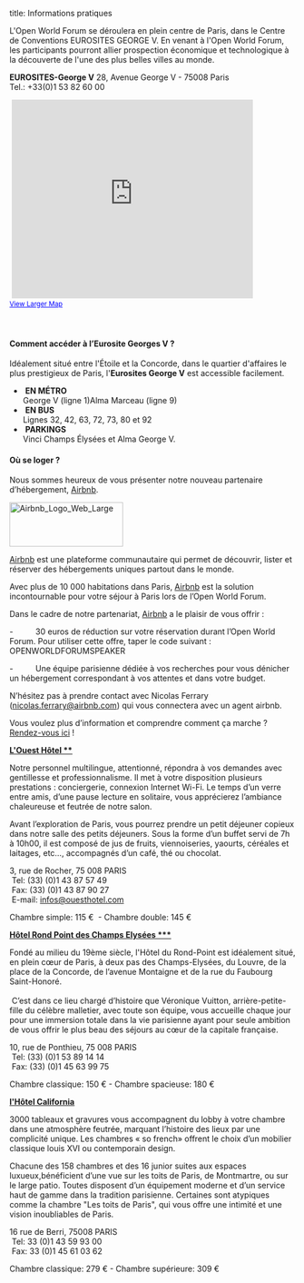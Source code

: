 title: Informations pratiques


<p>L'Open World Forum se déroulera en plein centre de Paris, dans le Centre de Conventions EUROSITES GEORGE V. En venant à l'Open World Forum, les participants pourront allier prospection économique et technologique à la découverte de l'une des plus belles villes au monde.</p>

<p>
<b>EUROSITES-George V</b> 28, Avenue George V - 75008 Paris<br>Tel.: +33(0)1 53 82 60 00</p>&nbsp;<iframe width="425" height="350" frameborder="0" scrolling="no" marginheight="0" marginwidth="0" src="https://maps.google.com/maps?f=q&amp;source=s_q&amp;hl=en&amp;geocode=&amp;q=Centre+culturel+le+Beffroi,+Place+Emile+Cresp,+Montrouge,+France&amp;aq=0&amp;oq=centre+culturel+le+&amp;sll=48.858859,2.34706&amp;sspn=0.138914,0.220757&amp;ie=UTF8&amp;hq=Centre+culturel+le+Beffroi,&amp;hnear=Place+Emile+Cresp,+92120+Montrouge,+Hauts-de-Seine,+%C3%8Ele-de-France,+France&amp;ll=48.81915,2.319569&amp;spn=0.008689,0.013797&amp;t=m&amp;z=14&amp;iwloc=A&amp;cid=16738854224866923059&amp;output=embed"></iframe><br /><small><a href="https://maps.google.com/maps?f=q&amp;source=embed&amp;hl=en&amp;geocode=&amp;q=Centre+culturel+le+Beffroi,+Place+Emile+Cresp,+Montrouge,+France&amp;aq=0&amp;oq=centre+culturel+le+&amp;sll=48.858859,2.34706&amp;sspn=0.138914,0.220757&amp;ie=UTF8&amp;hq=Centre+culturel+le+Beffroi,&amp;hnear=Place+Emile+Cresp,+92120+Montrouge,+Hauts-de-Seine,+%C3%8Ele-de-France,+France&amp;ll=48.81915,2.319569&amp;spn=0.008689,0.013797&amp;t=m&amp;z=14&amp;iwloc=A&amp;cid=16738854224866923059" style="color:#0000FF;text-align:left">View Larger Map</a></small></a></small><br><br><br><a name="eztoc1297405_0_0_1" id="eztoc1297405_0_0_1"></a><h4>Comment accéder à l’Eurosite Georges V ?</h4><p>Idéalement situé entre l'Étoile et la Concorde, dans le quartier d'affaires le plus prestigieux de Paris, l'<b>Eurosites George V</b> est accessible facilement.</p>

<ul>
<li>
&nbsp;<b>EN MÉTRO</b><br>George V (ligne 1)Alma Marceau (ligne 9)</li>

<li>
&nbsp;<b>EN BUS</b><br>Lignes 32, 42, 63, 72, 73, 80 et 92</li>

<li>
&nbsp;<b>PARKINGS</b><br>Vinci Champs Élysées et Alma George V.</li>

</ul>

<a name="eztoc1297405_0_0_2" id="eztoc1297405_0_0_2"></a><h4>Où se loger ?</h4>

<p>Nous sommes heureux de vous présenter notre nouveau partenaire d’hébergement, <a href="https://www.airbnb.fr/" target="_self">Airbnb</a>.</p>

<div class="">
<div class="content-view-embed">
<div class="class-image">
<div class="attribute-image">
<a href="https://www.airbnb.fr/" target="_blank"><img src="http://www.openworldforum.org/var/owf/storage/images/media/images/airbnb_logo_web_large/1418767-1-eng-US/Airbnb_Logo_Web_Large_medium.jpg" width="200" height="78" style="border: 0px solid ;" alt="Airbnb_Logo_Web_Large" title="Airbnb_Logo_Web_Large">
</a>
</div>
</div>
</div>
</div>

<p><a href="https://www.airbnb.fr/" target="_blank">Airbnb</a> est une plateforme communautaire qui permet de découvrir, lister et réserver des hébergements uniques partout dans le monde.</p><p>Avec plus de 10&nbsp;000 habitations dans Paris, <a href="https://www.airbnb.fr/" target="_blank">Airbnb</a> est la solution incontournable pour votre séjour à Paris lors de l’Open World Forum.</p><p>Dans le cadre de notre partenariat, <a href="https://www.airbnb.fr/" target="_blank">Airbnb</a> a le plaisir de vous offrir&nbsp;:</p><p>-&nbsp;&nbsp;&nbsp;&nbsp;&nbsp;&nbsp;&nbsp;&nbsp;&nbsp; 30 euros de réduction sur votre réservation durant l’Open World Forum. Pour utiliser cette offre, taper le code suivant&nbsp;: OPENWORLDFORUMSPEAKER</p><p>-&nbsp;&nbsp;&nbsp;&nbsp;&nbsp;&nbsp;&nbsp;&nbsp;&nbsp; Une équipe parisienne dédiée à vos recherches pour vous dénicher un hébergement correspondant à vos attentes et dans votre budget.</p><p>N’hésitez pas à prendre contact avec Nicolas Ferrary (<a href="mailto:nicolas.ferrary@airbnb.com" target="_blank">nicolas.ferrary@airbnb.com</a>) qui vous connectera avec un agent airbnb.</p><p>Vous voulez plus d’information et comprendre comment ça marche&nbsp;? <a href="https://www.airbnb.com/info/how_it_works?af=2989860&amp;c=openworldforum_howitworks" target="_self">Rendez-vous ici</a>&nbsp;!</p>

<p><a href="http://www.ouest-hotel-paris.com/fr/hotel.html" target="_blank"><b><u>L'Ouest Hôtel **</u></b></a></p><p>Notre personnel multilingue, attentionné, répondra à vos demandes avec gentillesse et professionnalisme. Il met à votre disposition plusieurs prestations : conciergerie, connexion Internet Wi-Fi. Le temps d’un verre entre amis, d’une pause lecture en solitaire, vous apprécierez l’ambiance chaleureuse et feutrée de notre salon.</p><p>Avant l’exploration de Paris, vous pourrez prendre un petit déjeuner copieux dans notre salle des petits déjeuners. Sous la forme d’un buffet servi de 7h à 10h00, il est composé de jus de fruits, viennoiseries, yaourts, céréales et laitages, etc…, accompagnés d’un café, thé ou chocolat.</p>

<p>
3, rue de Rocher, 75 008 PARIS<br>
&nbsp;Tel: (33) (0)1 43 87 57 49<br>
&nbsp;Fax: (33) (0)1 43 87 90 27<br>&nbsp;E-mail: <a href="mailto:H0941-SB1@accor.com" target="_self">infos@ouesthotel.com</a></p><p>Chambre simple: 115 € &nbsp;- Chambre double: 145 €</p><p><a href="http://www.hotel-rondpoint-champselysees.com/fr/home.html" target="_blank"><b><u>Hôtel Rond Point des Champs Elysées ***</u></b></a></p>

<p>
Fondé au milieu du 19ème siècle,&nbsp;l'Hôtel du Rond-Point est idéalement situé, en plein cœur de Paris, à deux pas des Champs-Elysées, du Louvre, de la place de la Concorde, de l’avenue Montaigne et de la rue du Faubourg Saint-Honoré.<br>
&nbsp;<br>&nbsp;C’est dans ce lieu chargé d’histoire que Véronique Vuitton, arrière-petite-fille du célèbre malletier, avec toute son équipe, vous accueille chaque jour pour une immersion totale dans la vie parisienne ayant pour seule ambition de vous offrir le plus beau des séjours au cœur de la capitale française.</p><p>
10, rue de Ponthieu, 75 008 PARIS<br>
&nbsp;Tel: (33) (0)1 53 89 14 14<br>&nbsp;Fax: (33) (0)1 45 63 99 75</p><p>Chambre classique: 150 € - Chambre spacieuse: 180 €</p>

<p><a href="http://www.leshotelsduroy.com/fr/hotel-california/confort/chambres-suites" target="_blank"><u><b>l'Hôtel California</b></u></a></p>

<p>3000 tableaux et gravures vous accompagnent du lobby à votre chambre dans une atmosphère feutrée, marquant l’histoire des lieux par une complicité unique. Les chambres « so french» offrent le choix d’un mobilier classique louis XVI ou contemporain design.</p>

<p>Chacune des 158 chambres et des 16 junior suites aux espaces luxueux,bénéficient d’une vue sur les toits de Paris, de Montmartre, ou sur le large patio. Toutes disposent d’un équipement moderne et d’un service haut de gamme dans la tradition parisienne. Certaines sont atypiques comme la chambre "Les toits de Paris", qui vous offre une intimité et une vision inoubliables de Paris.</p>

<p>
16 rue de Berri, 75008 PARIS<br>
&nbsp;Tel: 33 (0)1 43 59 93 00<br>&nbsp;Fax: 33 (0)1 45 61 03 62</p><p>Chambre classique: 279 € - Chambre supérieure: 309 €</p>
